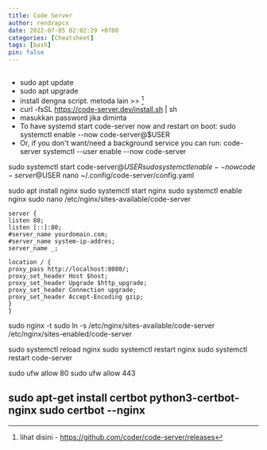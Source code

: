 ```yaml
---
title: Code Server
author: rendrapcx
date: 2022-07-05 02:02:29 +0700
categories: [Cheatsheet]
tags: [bash]
pin: false
---
```

## 
- sudo apt update
- sudo apt upgrade
- install dengna script. metoda lain >> [^1]
- curl -fsSL https://code-server.dev/install.sh | sh
- masukkan password jika diminta
- To have systemd start code-server now and restart on boot:
  sudo systemctl enable --now code-server@$USER
- Or, if you don't want/need a background service you can run:
  code-server
systemctl --user enable --now code-server

sudo systemctl start code-server@$USER
sudo systemctl enable --now code-server@$USER
nano ~/.config/code-server/config.yaml

sudo apt install nginx
sudo systemctl start nginx
sudo systemctl enable nginx
sudo nano /etc/nginx/sites-available/code-server

```
server {
listen 80;
listen [::]:80;
#server_name yourdomain.com;
#server_name system-ip-addres;
server_name _;

location / {
proxy_pass http://localhost:8080/;
proxy_set_header Host $host;
proxy_set_header Upgrade $http_upgrade;
proxy_set_header Connection upgrade;
proxy_set_header Accept-Encoding gzip;
}
}
```
sudo nginx -t
sudo ln -s /etc/nginx/sites-available/code-server /etc/nginx/sites-enabled/code-server

sudo systemctl reload nginx
sudo systemctl restart nginx
sudo systemctl restart code-server

sudo ufw allow 80
sudo ufw allow 443



sudo apt-get install certbot python3-certbot-nginx
sudo certbot --nginx
---
[^1]: lihat disini - https://github.com/coder/code-server/releases